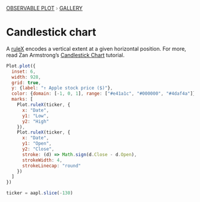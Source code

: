 <div style="color: grey; font: 13px/25.5px var(--sans-serif); text-transform: uppercase;"><h1 style="display: none;">Plot: Candlestick chart</h1><a href="/plot">Observable Plot</a> › <a href="/@observablehq/plot-gallery">Gallery</a></div>

# Candlestick chart

A [ruleX](https://observablehq.com/plot/marks/rule) encodes a vertical extent at a given horizontal position. For more, read Zan Armstrong’s [Candlestick Chart](/@observablehq/observable-plot-candlestick) tutorial.

```js echo
Plot.plot({
  inset: 6,
  width: 928,
  grid: true,
  y: {label: "↑ Apple stock price ($)"},
  color: {domain: [-1, 0, 1], range: ["#e41a1c", "#000000", "#4daf4a"]},
  marks: [
    Plot.ruleX(ticker, {
      x: "Date",
      y1: "Low",
      y2: "High"
    }),
    Plot.ruleX(ticker, {
      x: "Date",
      y1: "Open",
      y2: "Close",
      stroke: (d) => Math.sign(d.Close - d.Open),
      strokeWidth: 4,
      strokeLinecap: "round"
    })
  ]
})
```

```js echo
ticker = aapl.slice(-130)
```
